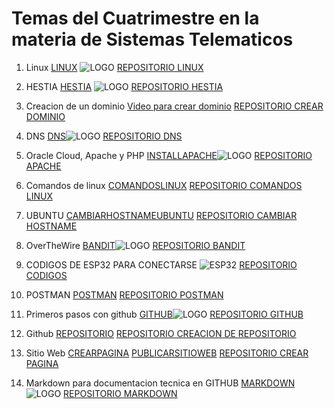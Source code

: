 # Temas del Cuatrimestre en la materia de Sistemas Telematicos 

1) Linux [LINUX](https://www.netacad.com/courses/fundamentos-de-linux?courseLang=es-XL&instance_id=6ba0d05e-8a4c-4303-aceb-9bbd10047548&authuser=0) ![LOGO](https://encrypted-tbn0.gstatic.com/images?q=tbn:ANd9GcTTJw7yIuraCY1v7LyKd4JaGmrrYBy6dSuJJQ&s)
   [REPOSITORIO LINUX](https://github.com/Ale1203-gg/LINUX.git)

2) HESTIA [HESTIA](https://hestiacp.com/?authuser=0) ![LOGO](https://avatars.githubusercontent.com/u/44101440?v=4)
   [REPOSITORIO HESTIA](https://github.com/Ale1203-gg/HESTIA.git)

3) Creacion de un dominio  [Video para crear dominio](https://www.youtube.com/playlist?list=PL-aSvPEYgSGij1bg9HvlLZAJahMNGunX7&authuser=0)
   [REPOSITORIO CREAR DOMINIO](https://github.com/Ale1203-gg/CREACIONDOMINIO.git)
4) DNS [DNS](https://www.whatsmydns.net/?authuser=0)![LOGO](https://www.whatsmydns.net/images/logo-og.png)
   [REPOSITORIO DNS](https://github.com/Ale1203-gg/DNS.git)

5) Oracle Cloud, Apache y PHP [INSTALLAPACHE](https://docs.oracle.com/en-us/iaas/developer-tutorials/tutorials/apache-on-ubuntu/01oci-ubuntu-apache-summary.htm?authuser=0)![LOGO](https://upload.wikimedia.org/wikipedia/commons/1/10/Apache_HTTP_server_logo_%282019-present%29.svg)
[REPOSITORIO APACHE](https://github.com/Ale1203-gg/APACHEUBUNTU.git)

6) Comandos de linux  [COMANDOSLINUX](https://www.ionos.mx/digitalguide/servidores/configuracion/scp-de-linux/?authuser=0)
[REPOSITORIO COMANDOS LINUX](https://github.com/Ale1203-gg/COMANDOSLINUXSSH.git)
7) UBUNTU [CAMBIARHOSTNAMEUBUNTU](https://linuxize.com/post/how-to-change-hostname-on-ubuntu-22-04/?authuser=0)
[REPOSITORIO CAMBIAR HOSTNAME](https://github.com/Ale1203-gg/CAMBIARHOSTNAME.git)
8) OverTheWire  [BANDIT](https://overthewire.org/wargames/bandit/?authuser=0)![LOGO](https://miro.medium.com/v2/resize:fit:520/1*qO7TM0hqCq9UjfHghAxyiA.jpeg)
[REPOSITORIO BANDIT](https://github.com/Ale1203-gg/BANDIT.git)
9) CODIGOS DE ESP32 PARA CONECTARSE ![ESP32](https://encrypted-tbn0.gstatic.com/images?q=tbn:ANd9GcSAP419mHZFTSckA482jzhXzsTGA8xeORvKew&s) [REPOSITORIO CODIGOS](https://github.com/Ale1203-gg/CODIGOSESP32.git)
10) POSTMAN [POSTMAN](https://www.postman.com/) [REPOSITORIO POSTMAN](https://github.com/Ale1203-gg/POSTMAN.git)
11) Primeros pasos con github [GITHUB](https://codegym.cc/es/groups/posts/es.379.primeros-pasos-con-git-una-guia-completa-para-principiantes?authuser=0)![LOGO](https://encrypted-tbn0.gstatic.com/images?q=tbn:ANd9GcTCOSzabMLHpRMMuS289T6E0aC_ysnrhs6xrA&s) [REPOSITORIO GITHUB](https://github.com/Ale1203-gg/QESGITHUB.git)

12) Github [REPOSITORIO](https://www.youtube.com/watch?v=vlCXdvcgiE0&authuser=0) [REPOSITORIO CREACION DE REPOSITORIO](https://github.com/Ale1203-gg/CREARREPOSITORIOS.git)
13) Sitio Web [CREARPAGINA](https://www.youtube.com/watch?v=OZDKNqMXSxA&authuser=0) [PUBLICARSITIOWEB](https://www.youtube.com/watch?v=sLTNgxxSBR4&authuser=0)
[REPOSITORIO CREAR PAGINA](https://github.com/Ale1203-gg/CREARPAGINAWEB.git)
14) Markdown para documentacion tecnica en GITHUB [MARKDOWN](https://experienceleague.adobe.com/es/docs/contributor/contributor-guide/writing-essentials/markdown?authuser=0)![LOGO](https://encrypted-tbn0.gstatic.com/images?q=tbn:ANd9GcTsTfXwY_1HFsyuMhX0ajaCCv_ZsKlUb9k0kA&s) [REPOSITORIO MARKDOWN](https://github.com/Ale1203-gg/MARK.git)


